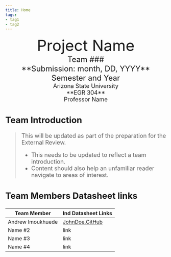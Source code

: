 ```yaml
---
title: Home
tags:
- tag1
- tag2
---
```

<center>
<font size="8">Project Name<br>
<font size="5">Team ###<br>
**Submission: month, DD, YYYY**<br>
Semester and Year<br>
<font size="4">Arizona State University<br>
**EGR 304**<br>
Professor Name<br>
  

</center>

## Team Introduction
> This will be updated as part of the preparation for the External Review.<br>
>    * This needs to be updated to reflect a team introduction.<br>
>    * Content should also help an unfamiliar reader navigate to areas of interest.


## Team Members Datasheet links

| **Team Member**        |**Ind Datasheet Links** |
| ---------------------- | -----------------------|
| Andrew Imoukhuede               | [JohnDoe.GitHub](https://embedded-systems-design.github.io/EGR304DataSheetTemplate/) |
| Name #2                | link |
| Name #3                | link |
| Name #4                | link |
